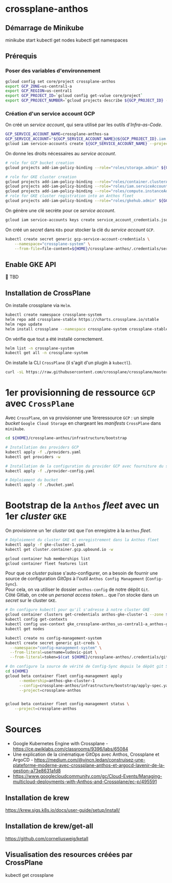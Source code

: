 # crossplane-anthos



## Démarrage de Minikube

minikube start
kubectl get nodes
kubectl get namespaces


## Prérequis

### Poser des variables d'environnement

```bash
gcloud config set core/project crossplane-anthos
export GCP_ZONE=us-central1-a
export GCP_REGION=us-central1
export GCP_PROJECT_ID=`gcloud config get-value core/project`
export GCP_PROJECT_NUMBER=`gcloud projects describe ${GCP_PROJECT_ID} --format json | jq --raw-output '.projectNumber'`
```

### Création d'un service account GCP

On créé un *service account*, qui sera utilisé par les outils d'*Infra-as-Code*.

```bash
GCP_SERVICE_ACCOUNT_NAME=crossplane-anthos-sa
GCP_SERVICE_ACCOUNT="${GCP_SERVICE_ACCOUNT_NAME}@${GCP_PROJECT_ID}.iam.gserviceaccount.com"
gcloud iam service-accounts create ${GCP_SERVICE_ACCOUNT_NAME} --project ${GCP_PROJECT_ID}
```

On donne les droits nécessaires au *service account*.

```bash
# role for GCP bucket creation
gcloud projects add-iam-policy-binding --role="roles/storage.admin" ${GCP_PROJECT_ID} --member "serviceAccount:${GCP_SERVICE_ACCOUNT}"

# role for GKE cluster creation
gcloud projects add-iam-policy-binding --role="roles/container.clusterAdmin" ${GCP_PROJECT_ID} --member "serviceAccount:${GCP_SERVICE_ACCOUNT}"
gcloud projects add-iam-policy-binding --role="roles/iam.serviceAccountUser" ${GCP_PROJECT_ID} --member "serviceAccount:${GCP_SERVICE_ACCOUNT}"
gcloud projects add-iam-policy-binding --role="roles/compute.instanceAdmin.v1" ${GCP_PROJECT_ID} --member "serviceAccount:${GCP_SERVICE_ACCOUNT}"
# role for GKE cluster registration into an Anthos fleet
gcloud projects add-iam-policy-binding --role="roles/gkehub.admin" ${GCP_PROJECT_ID} --member "serviceAccount:${GCP_SERVICE_ACCOUNT}"
```

On génère une clé secrète pour ce *service account*.

```bash
gcloud iam service-accounts keys create service_account_credentials.json --project ${GCP_PROJECT_ID} --iam-account ${GCP_SERVICE_ACCOUNT}
```

On créé un *secret* dans `K8s` pour stocker la clé du *service account* `GCP`.

```bash
kubectl create secret generic gcp-service-account-credentials \
    --namespace="crossplane-system" \
    --from-file=file-content=${HOME}/crossplane-anthos/.credentials/service_account_credentials.json
```

## Enable GKE API

🚧 TBD

## Installation de CrossPlane

On installe crossplane via `Helm`.
```bash
kubectl create namespace crossplane-system
helm repo add crossplane-stable https://charts.crossplane.io/stable
helm repo update
helm install crossplane --namespace crossplane-system crossplane-stable/crossplane
```

On vérifie que tout a été installé correctement.

```bash
helm list -n crossplane-system
kubectl get all -n crossplane-system
```

On installe la CLI `CrossPlane` (il s'agit d'un plugin à `kubectl`).

```bash
curl -sL https://raw.githubusercontent.com/crossplane/crossplane/master/install.sh | sh
```

# 1er provisionning de ressource `GCP` avec `CrossPlane`

Avec `CrossPlane`, on va provisionner une 1èreressource `GCP` : un simple *bucket* `Google Cloud Storage` en chargeant les *manifests* `CrossPlane` dans `minikube`.  

```bash
cd ${HOME}/crossplane-anthos/infrastructure/bootstrap

# Installation des providers GCP
kubectl apply -f ./providers.yaml
kubectl get providers -w

# Installation de la configuration du provider GCP avec fourniture du secret
kubectl apply -f ./provider-config.yaml

# Déploiement du bucket
kubectl apply -f ./bucket.yaml
```

# Bootstrap de la `Anthos` *fleet* avec un 1er *cluster* `GKE`

On provisionne un 1er *cluster* `GKE` que l'on enregistre à la `Anthos` *fleet*.

```bash
# Déploiement du cluster GKE et enregistrement dans la Anthos fleet
kubectl apply -f gke-cluster-1.yaml
kubectl get cluster.container.gcp.upbound.io -w

gcloud container hub memberships list
gcloud container fleet features list
```

Pour que ce *cluster* puisse s'auto-configurer, on a besoin de fournir une source de configuration *GitOps* à l'outil `Anthos Config Management` (`Config-Sync`).  
Pour cela, on va utiliser le dossier `anthos-config` de notre dépôt `Git`.  
Côté Gitlab, on crée un *personal access token*… que l'on stocke dans un *secret* sur le cluster `GKE`.  

```bash
# On configure kubectl pour qu'il s'adresse à notre cluster GKE
gcloud container clusters get-credentials anthos-gke-cluster-1 --zone ${GCP_ZONE}
kubectl config get-contexts
kubectl config use-context gke_crossplane-anthos_us-central1-a_anthos-gke
kubectl get nodes
```

```bash
kubectl create ns config-management-system
kubectl create secret generic git-creds \
  --namespace="config-management-system" \
  --from-literal=username=ludovic-piot \
  --from-literal=token=$(cat ${HOME}/crossplane-anthos/.credentials/gitlab-access-token)
```


```bash
# On configure la source de vérité de Config-Sync depuis le dépôt git Source Repository
cd ${HOME}
gcloud beta container fleet config-management apply                       \
      --membership=anthos-gke-cluster-1                                   \
      --config=crossplane-anthos/infrastructure/bootstrap/apply-spec.yaml \
      --project=crossplane-anthos


gcloud beta container fleet config-management status \
    --project=crossplane-anthos
```


# Sources

- Google Kubernetes Engine with Crossplane - https://ce.qwiklabs.com/classrooms/9396/labs/65084
- Une explication de la cinématique GitOps avec Anthos, Crossplane et ArgoCD -  https://medium.com/@vincn.ledan/construisez-une-plateforme-moderne-avec-crossplane-anthos-et-argocd-lavenir-de-la-gestion-a73e8631afd8
- https://www.googlecloudcommunity.com/gc/Cloud-Events/Managing-multicloud-deployments-with-Anthos-and-Crossplane/ec-p/495591


## Installation de krew

https://krew.sigs.k8s.io/docs/user-guide/setup/install/

## Installation de krew/get-all

https://github.com/corneliusweig/ketall

## Visualisation des resources créées par CrossPlane

kubectl get crossplane

